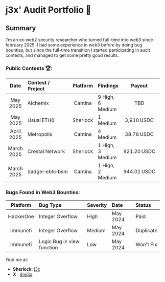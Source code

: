 # j3x' Audit Portfolio 💼

## Summary
I'm an ex-web2 security researcher who turned full-time into web3 since february 2025. I had some experience in web3 before by doing bug bounties, but since the full-time transition I started participating in audit contests, and managed to get some pretty good results.

### Public Contests 🏆:
| Date        | Contest / Project           | Platform   | Findings                                  | Payout     | Rank  |
|:-----------:|:----------------------------|:----------:|:------------------------------------------|:----------:|:-----:|
| May 2025    | Alchemix                    | Cantina    | 9 High, 6 Medium                          | TBD        | TBD   |
| May 2025    | Usual ETH0                  | Sherlock   | 1 Medium                                  | 3,910 USDC | 🥇1st  |
| April 2025  | Metropolis                  | Cantina    | 4 Medium                                  | 38.78 USDC |    44th |
| March 2025  | Crestal Network             | Sherlock   | 1 High, 3 Medium                          | 921.20 USDC| 🥈2nd  |
| March 2025  | badger‑ebtc‑bsm             | Cantina    | 1 High, 2 Medium                          | 944.01 USDC|    7th |


### Bugs Found in Web3 Bounties:  
| Platform   | Bug Type                   | Severity                  | Date        | Status  |
|:----------:|:---------------------------|:---------------------------|:-----------|:---------
| HackerOne  | Integer Overflow           | High                       | May 2024   |  Paid   |
| Immunefi   | Integer Overflow           | Medium                     | May 2024   |Duplicate| 
| Immunefi   | Logic Bug in view function | Low                        | May 2024   |Won't Fix|

Find me at:

- **Sherlock**: [j3x](https://audits.sherlock.xyz/watson/j3x)
-    **X**  : [4mj3x](https://x.com/4mj3x)
